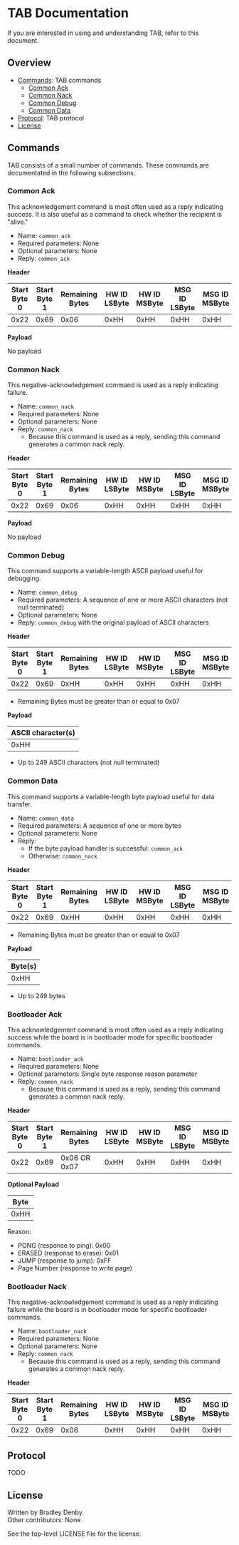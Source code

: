 # TAB Documentation

If you are interested in using and understanding TAB, refer to this document.

## Overview

* [Commands](#commands): TAB commands
  * [Common Ack](#common-ack)
  * [Common Nack](#common-nack)
  * [Common Debug](#common-debug)
  * [Common Data](#common-data)
* [Protocol](#protocol): TAB protocol
* [License](#license)

## <a name="commands"></a> Commands

TAB consists of a small number of commands. These commands are documentated in
the following subsections.

### <a name="common-ack"></a> Common Ack

This acknowledgement command is most often used as a reply indicating success.
It is also useful as a command to check whether the recipient is "alive."
* Name: `common_ack`
* Required parameters: None
* Optional parameters: None
* Reply: `common_ack`

**Header**

| Start Byte 0 | Start Byte 1 | Remaining Bytes | HW ID LSByte | HW ID MSByte | MSG ID LSByte | MSG ID MSByte | Route Nibbles | Opcode |
| ------------ | ------------ | --------------- | ------------ | ------------ | ------------- | ------------- | ------------- | ------ |
| 0x22         | 0x69         | 0x06            | 0xHH         | 0xHH         | 0xHH          | 0xHH          | 0xSD          | 0x10   |

**Payload**

No payload

### <a name="common-nack"></a> Common Nack

This negative-acknowledgement command is used as a reply indicating failure.
* Name: `common_nack`
* Required parameters: None
* Optional parameters: None
* Reply: `common_nack`
  * Because this command is used as a reply, sending this command generates a
    common nack reply.

**Header**

| Start Byte 0 | Start Byte 1 | Remaining Bytes | HW ID LSByte | HW ID MSByte | MSG ID LSByte | MSG ID MSByte | Route Nibbles | Opcode |
| ------------ | ------------ | --------------- | ------------ | ------------ | ------------- | ------------- | ------------- | ------ |
| 0x22         | 0x69         | 0x06            | 0xHH         | 0xHH         | 0xHH          | 0xHH          | 0xSD          | 0xff   |

**Payload**

No payload

### <a name="common-debug"></a> Common Debug

This command supports a variable-length ASCII payload useful for debugging.
* Name: `common_debug`
* Required parameters: A sequence of one or more ASCII characters (not null
  terminated)
* Optional parameters: None
* Reply: `common_debug` with the original payload of ASCII characters

**Header**

| Start Byte 0 | Start Byte 1 | Remaining Bytes | HW ID LSByte | HW ID MSByte | MSG ID LSByte | MSG ID MSByte | Route Nibbles | Opcode |
| ------------ | ------------ | --------------- | ------------ | ------------ | ------------- | ------------- | ------------- | ------ |
| 0x22         | 0x69         | 0xHH            | 0xHH         | 0xHH         | 0xHH          | 0xHH          | 0xSD          | 0x11   |

* Remaining Bytes must be greater than or equal to 0x07

**Payload**

| ASCII character(s) |
| ------------------ |
| 0xHH               |

* Up to 249 ASCII characters (not null terminated)

### <a name="common-data"></a> Common Data

This command supports a variable-length byte payload useful for data transfer.
* Name: `common_data`
* Required parameters: A sequence of one or more bytes
* Optional parameters: None
* Reply:
  * If the byte payload handler is successful: `common_ack`
  * Otherwise: `common_nack`

**Header**

| Start Byte 0 | Start Byte 1 | Remaining Bytes | HW ID LSByte | HW ID MSByte | MSG ID LSByte | MSG ID MSByte | Route Nibbles | Opcode |
| ------------ | ------------ | --------------- | ------------ | ------------ | ------------- | ------------- | ------------- | ------ |
| 0x22         | 0x69         | 0xHH            | 0xHH         | 0xHH         | 0xHH          | 0xHH          | 0xSD          | 0x16   |

* Remaining Bytes must be greater than or equal to 0x07

**Payload**

| Byte(s) |
| ------- |
| 0xHH    |

* Up to 249 bytes

### <a name="bootloader-ack"></a> Bootloader Ack

This acknowledgement command is most often used as a reply indicating success while the board is in bootloader mode for specific bootloader commands.
* Name: `bootloader_ack`
* Required parameters: None
* Optional parameters: Single byte response reason parameter
* Reply: `common_nack`
  * Because this command is used as a reply, sending this command generates a
    common nack reply.

**Header**

| Start Byte 0 | Start Byte 1 | Remaining Bytes | HW ID LSByte | HW ID MSByte | MSG ID LSByte | MSG ID MSByte | Route Nibbles | Opcode |
| ------------ | ------------ | --------------- | ------------ | ------------ | ------------- | ------------- | ------------- | ------ |
| 0x22         | 0x69         | 0x06 OR 0x07    | 0xHH         | 0xHH         | 0xHH          | 0xHH          | 0xSD          | 0x01   |

**Optional Payload**

| Byte    |
| ------- |
| 0xHH    |

Reason:
* PONG (response to ping): 0x00
* ERASED (response to erase): 0x01
* JUMP (response to jump): 0xFF
* Page Number (response to write page)

### <a name="bootloader-nack"></a> Bootloader Nack

This negative-acknowledgement command is used as a reply indicating failure while the board is in bootloader mode for specific bootloader commands.
* Name: `bootloader_nack`
* Required parameters: None
* Optional parameters: None
* Reply: `common_nack`
  * Because this command is used as a reply, sending this command generates a
    common nack reply.

**Header**

| Start Byte 0 | Start Byte 1 | Remaining Bytes | HW ID LSByte | HW ID MSByte | MSG ID LSByte | MSG ID MSByte | Route Nibbles | Opcode |
| ------------ | ------------ | --------------- | ------------ | ------------ | ------------- | ------------- | ------------- | ------ |
| 0x22         | 0x69         | 0x06            | 0xHH         | 0xHH         | 0xHH          | 0xHH          | 0xSD          | 0x0F   |



## <a name="protocol"></a> Protocol

TODO

## <a name="license"></a> License

Written by Bradley Denby  
Other contributors: None

See the top-level LICENSE file for the license.
